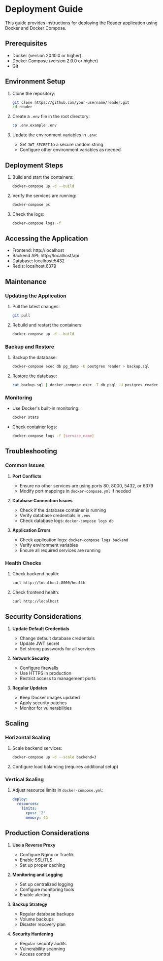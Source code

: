 # Deployment Guide

This guide provides instructions for deploying the Reader application using Docker and Docker Compose.

## Prerequisites

- Docker (version 20.10.0 or higher)
- Docker Compose (version 2.0.0 or higher)
- Git

## Environment Setup

1. Clone the repository:
   ```bash
   git clone https://github.com/your-username/reader.git
   cd reader
   ```

2. Create a `.env` file in the root directory:
   ```bash
   cp .env.example .env
   ```

3. Update the environment variables in `.env`:
   - Set `JWT_SECRET` to a secure random string
   - Configure other environment variables as needed

## Deployment Steps

1. Build and start the containers:
   ```bash
   docker-compose up -d --build
   ```

2. Verify the services are running:
   ```bash
   docker-compose ps
   ```

3. Check the logs:
   ```bash
   docker-compose logs -f
   ```

## Accessing the Application

- Frontend: http://localhost
- Backend API: http://localhost/api
- Database: localhost:5432
- Redis: localhost:6379

## Maintenance

### Updating the Application

1. Pull the latest changes:
   ```bash
   git pull
   ```

2. Rebuild and restart the containers:
   ```bash
   docker-compose up -d --build
   ```

### Backup and Restore

1. Backup the database:
   ```bash
   docker-compose exec db pg_dump -U postgres reader > backup.sql
   ```

2. Restore the database:
   ```bash
   cat backup.sql | docker-compose exec -T db psql -U postgres reader
   ```

### Monitoring

- Use Docker's built-in monitoring:
  ```bash
  docker stats
  ```

- Check container logs:
  ```bash
  docker-compose logs -f [service_name]
  ```

## Troubleshooting

### Common Issues

1. **Port Conflicts**
   - Ensure no other services are using ports 80, 8000, 5432, or 6379
   - Modify port mappings in `docker-compose.yml` if needed

2. **Database Connection Issues**
   - Check if the database container is running
   - Verify database credentials in `.env`
   - Check database logs: `docker-compose logs db`

3. **Application Errors**
   - Check application logs: `docker-compose logs backend`
   - Verify environment variables
   - Ensure all required services are running

### Health Checks

1. Check backend health:
   ```bash
   curl http://localhost:8000/health
   ```

2. Check frontend health:
   ```bash
   curl http://localhost
   ```

## Security Considerations

1. **Update Default Credentials**
   - Change default database credentials
   - Update JWT secret
   - Set strong passwords for all services

2. **Network Security**
   - Configure firewalls
   - Use HTTPS in production
   - Restrict access to management ports

3. **Regular Updates**
   - Keep Docker images updated
   - Apply security patches
   - Monitor for vulnerabilities

## Scaling

### Horizontal Scaling

1. Scale backend services:
   ```bash
   docker-compose up -d --scale backend=3
   ```

2. Configure load balancing (requires additional setup)

### Vertical Scaling

1. Adjust resource limits in `docker-compose.yml`:
   ```yaml
   deploy:
     resources:
       limits:
         cpus: '2'
         memory: 4G
   ```

## Production Considerations

1. **Use a Reverse Proxy**
   - Configure Nginx or Traefik
   - Enable SSL/TLS
   - Set up proper caching

2. **Monitoring and Logging**
   - Set up centralized logging
   - Configure monitoring tools
   - Enable alerting

3. **Backup Strategy**
   - Regular database backups
   - Volume backups
   - Disaster recovery plan

4. **Security Hardening**
   - Regular security audits
   - Vulnerability scanning
   - Access control 